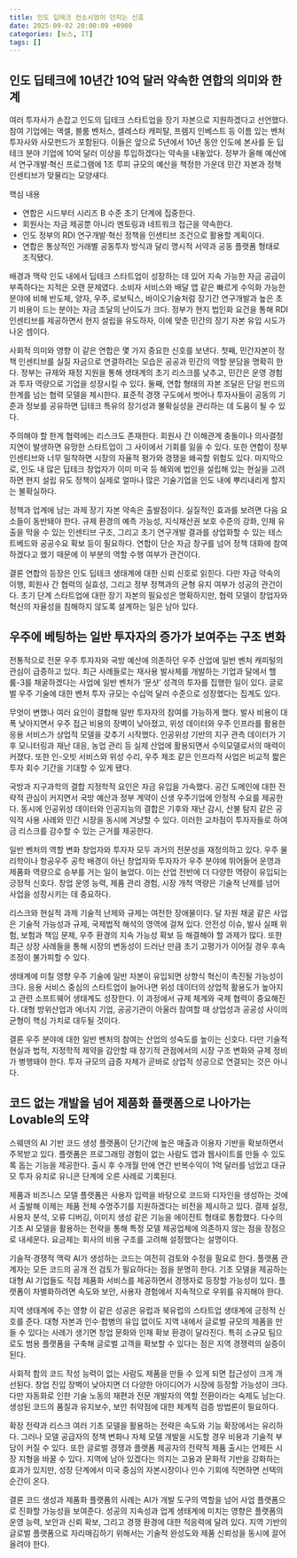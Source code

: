```yaml
---
title: 인도 딥테크 컨소시엄이 던지는 신호
date: 2025-09-02 20:00:09 +0900
categories: [뉴스, IT]
tags: []
---
```


## 인도 딥테크에 10년간 10억 달러 약속한 연합의 의미와 한계
여러 투자사가 손잡고 인도의 딥테크 스타트업을 장기 자본으로 지원하겠다고 선언했다. 참여 기업에는 액셀, 블룸 벤처스, 셀레스타 캐피탈, 프렘지 인베스트 등 이름 있는 벤처 투자사와 사모펀드가 포함된다. 이들은 앞으로 5년에서 10년 동안 인도에 본사를 둔 딥테크 분야 기업에 10억 달러 이상을 투입하겠다는 약속을 내놓았다. 정부가 올해 예산에서 연구개발·혁신 프로그램에 1조 루피 규모의 예산을 책정한 가운데 민간 자본과 정책 인센티브가 맞물리는 모양새다.

핵심 내용
- 연합은 시드부터 시리즈 B 수준 초기 단계에 집중한다.
- 회원사는 자금 제공뿐 아니라 멘토링과 네트워크 접근을 약속한다.
- 인도 정부의 RDI 연구개발·혁신 정책을 인센티브 조건으로 활용할 계획이다.
- 연합은 통상적인 거래별 공동투자 방식과 달리 명시적 서약과 공동 플랫폼 형태로 조직됐다.

배경과 맥락
인도 내에서 딥테크 스타트업이 성장하는 데 있어 지속 가능한 자금 공급이 부족하다는 지적은 오랜 문제였다. 소비자 서비스와 배달 앱 같은 빠르게 수익화 가능한 분야에 비해 반도체, 양자, 우주, 로보틱스, 바이오기술처럼 장기간 연구개발과 높은 초기 비용이 드는 분야는 자금 조달의 난이도가 크다. 정부가 현지 법인화 요건을 통해 RDI 인센티브를 제공하면서 현지 설립을 유도하자, 이에 맞춘 민간의 장기 자본 유입 시도가 나온 셈이다.

사회적 의미와 영향
이 같은 연합은 몇 가지 중요한 신호를 보낸다. 첫째, 민간자본이 정책 인센티브를 실질 자금으로 연결하려는 모습은 공공과 민간의 역할 분담을 명확히 한다. 정부는 규제와 재정 지원을 통해 생태계의 초기 리스크를 낮추고, 민간은 운영 경험과 투자 역량으로 기업을 성장시킬 수 있다. 둘째, 연합 형태의 자본 조달은 단일 펀드의 한계를 넘는 협력 모델을 제시한다. 표준적 경쟁 구도에서 벗어나 투자사들이 공동의 기준과 정보를 공유하면 딥테크 특유의 장기성과 불확실성을 관리하는 데 도움이 될 수 있다.

주의해야 할 한계
협력에는 리스크도 존재한다. 회원사 간 이해관계 충돌이나 의사결정 지연이 발생하면 유망한 스타트업이 그 사이에서 기회를 잃을 수 있다. 또한 연합이 정부 인센티브와 너무 밀착하면 시장의 자율적 평가와 경쟁을 왜곡할 위험도 있다. 마지막으로, 인도 내 많은 딥테크 창업자가 이미 미국 등 해외에 법인을 설립해 있는 현실을 고려하면 현지 설립 유도 정책이 실제로 얼마나 많은 기술기업을 인도 내에 뿌리내리게 할지는 불확실하다.

정책과 업계에 남는 과제
장기 자본 약속은 출발점이다. 실질적인 효과를 보려면 다음 요소들이 동반돼야 한다. 규제 환경의 예측 가능성, 지식재산권 보호 수준의 강화, 인재 유출을 막을 수 있는 인센티브 구조, 그리고 초기 연구개발 결과를 상업화할 수 있는 테스트베드와 공공수요 확보 등이 필요하다. 연합이 단순 자금 창구를 넘어 정책 대화에 참여하겠다고 했기 때문에 이 부분의 역할 수행 여부가 관건이다.

결론
연합의 등장은 인도 딥테크 생태계에 대한 신뢰 신호로 읽힌다. 다만 자금 약속의 이행, 회원사 간 협력의 실효성, 그리고 정부 정책과의 균형 유지 여부가 성공의 관건이다. 초기 단계 스타트업에 대한 장기 자본의 필요성은 명확하지만, 협력 모델이 창업자와 혁신의 자율성을 침해하지 않도록 설계하는 일은 남아 있다.

## 우주에 베팅하는 일반 투자자의 증가가 보여주는 구조 변화
전통적으로 전문 우주 투자자와 국방 예산에 의존하던 우주 산업에 일반 벤처 캐피털의 관심이 급증하고 있다. 최근 사례들로는 재사용 발사체를 개발하는 기업과 달에서 헬륨-3를 채굴하겠다는 사업에 일반 벤처가 ‘문샷’ 성격의 투자를 집행한 일이 있다. 글로벌 우주 기술에 대한 벤처 투자 규모는 수십억 달러 수준으로 성장했다는 집계도 있다.

무엇이 변했나
여러 요인이 결합해 일반 투자자의 참여를 가능하게 했다. 발사 비용이 대폭 낮아지면서 우주 접근 비용의 장벽이 낮아졌고, 위성 데이터와 우주 인프라를 활용한 응용 서비스가 상업적 모델을 갖추기 시작했다. 인공위성 기반의 지구 관측 데이터가 기후 모니터링과 재난 대응, 농업 관리 등 실제 산업에 활용되면서 수익모델로서의 매력이 커졌다. 또한 인-오빗 서비스와 위성 수리, 우주 제조 같은 인프라적 사업은 비교적 짧은 투자 회수 기간을 기대할 수 있게 됐다.

국방과 지구과학의 결합
지정학적 요인은 자금 유입을 가속했다. 공간 도메인에 대한 전략적 관심이 커지면서 국방 예산과 정부 계약이 신생 우주기업에 안정적 수요를 제공한다. 동시에 인공위성 데이터와 인공지능의 결합은 기후와 재난 감시, 산불 탐지 같은 공익적 사용 사례와 민간 시장을 동시에 겨냥할 수 있다. 이러한 교차점이 투자자들로 하여금 리스크를 감수할 수 있는 근거를 제공한다.

일반 벤처의 역할 변화
창업자와 투자자 모두 과거의 전문성을 재정의하고 있다. 우주 물리학이나 항공우주 공학 배경이 아닌 창업자와 투자자가 우주 분야에 뛰어들어 운영과 제품화 역량으로 승부를 거는 일이 늘었다. 이는 산업 전반에 더 다양한 역량이 유입되는 긍정적 신호다. 창업 운영 능력, 제품 관리 경험, 시장 개척 역량은 기술적 난제를 넘어 사업을 성장시키는 데 중요하다.

리스크와 현실적 과제
기술적 난제와 규제는 여전한 장애물이다. 달 자원 채굴 같은 사업은 기술적 가능성과 규제, 국제법적 해석의 영역에 걸쳐 있다. 안전성 이슈, 발사 실패 위험, 보험과 책임 문제, 우주 환경의 지속 가능성 확보 등 해결해야 할 과제가 많다. 또한 최근 상장 사례들을 통해 시장의 변동성이 드러난 만큼 초기 고평가가 이어질 경우 후속 조정이 불가피할 수 있다.

생태계에 미칠 영향
우주 기술에 일반 자본이 유입되면 상향식 혁신이 촉진될 가능성이 크다. 응용 서비스 중심의 스타트업이 늘어나면 위성 데이터의 상업적 활용도가 높아지고 관련 소프트웨어 생태계도 성장한다. 이 과정에서 규제 체계와 국제 협력이 중요해진다. 대형 방위산업과 에너지 기업, 공공기관이 아울러 참여할 때 상업성과 공공성 사이의 균형이 핵심 가치로 대두될 것이다.

결론
우주 분야에 대한 일반 벤처의 참여는 산업의 성숙도를 높이는 신호다. 다만 기술적 현실과 법적, 지정학적 제약을 감안할 때 장기적 관점에서의 시장 구조 변화와 규제 정비가 병행돼야 한다. 투자 규모의 급증 자체가 곧바로 상업적 성공으로 연결되는 것은 아니다.

## 코드 없는 개발을 넘어 제품화 플랫폼으로 나아가는 Lovable의 도약
스웨덴의 AI 기반 코드 생성 플랫폼이 단기간에 높은 매출과 이용자 기반을 확보하면서 주목받고 있다. 플랫폼은 프로그래밍 경험이 없는 사람도 앱과 웹사이트를 만들 수 있도록 돕는 기능을 제공한다. 출시 후 수개월 만에 연간 반복수익이 1억 달러를 넘었고 대규모 투자 유치로 유니콘 단계에 오른 사례로 기록된다.

제품과 비즈니스 모델
플랫폼은 사용자 입력을 바탕으로 코드와 디자인을 생성하는 것에서 출발해 이제는 제품 전체 수명주기를 지원하겠다는 비전을 제시하고 있다. 결제 설정, 사용자 분석, 오류 디버깅, 이미지 생성 같은 기능을 에이전트 형태로 통합했다. 다수의 기초 AI 모델을 활용하는 전략을 통해 특정 모델 제공업체에 의존하지 않는 점을 장점으로 내세운다. 요금제는 회사의 비용 구조를 고려해 설정했다는 설명이다.

기술적·경쟁적 맥락
AI가 생성하는 코드는 여전히 검토와 수정을 필요로 한다. 플랫폼 관계자는 모든 코드의 공개 전 검토가 필요하다는 점을 분명히 한다. 기초 모델을 제공하는 대형 AI 기업들도 직접 제품화 서비스를 제공하면서 경쟁자로 등장할 가능성이 있다. 플랫폼이 차별화하려면 속도와 보안, 사용자 경험에서 지속적으로 우위를 유지해야 한다.

지역 생태계에 주는 영향
이 같은 성공은 유럽과 북유럽의 스타트업 생태계에 긍정적 신호를 준다. 대형 자본과 인수·합병의 유입 없이도 지역 내에서 글로벌 규모의 제품을 만들 수 있다는 사례가 생기면 창업 문화와 인재 확보 환경이 달라진다. 특히 소규모 팀으로도 범용 플랫폼을 구축해 글로벌 고객을 확보할 수 있다는 점은 지역 경쟁력의 실증이 된다.

사회적 함의
코드 작성 능력이 없는 사람도 제품을 만들 수 있게 되면 접근성이 크게 개선된다. 창업 진입 장벽이 낮아지면 더 다양한 아이디어가 시장에 등장할 가능성이 크다. 다만 자동화로 인한 기술 노동의 재편과 전문 개발자의 역할 전환이라는 숙제도 남는다. 생성된 코드의 품질과 유지보수, 보안 취약점에 대한 체계적 검증 방법론이 필요하다.

확장 전략과 리스크
여러 기초 모델을 활용하는 전략은 속도와 기능 확장에서는 유리하다. 그러나 모델 공급자의 정책 변화나 자체 모델 개발을 시도할 경우 비용과 기술적 부담이 커질 수 있다. 또한 글로벌 경쟁과 플랫폼 제공자의 전략적 제품 출시는 언제든 시장 지형을 바꿀 수 있다. 지역에 남아 있겠다는 의지는 고용과 문화적 기반을 강화하는 효과가 있지만, 성장 단계에서 미국 중심의 자본시장이나 인수 기회에 직면하면 선택의 순간이 온다.

결론
코드 생성과 제품화 플랫폼의 사례는 AI가 개발 도구의 역할을 넘어 사업 플랫폼으로 진화할 가능성을 보여준다. 성공의 지속성과 업계 생태계에 미치는 영향은 플랫폼의 운영 능력, 보안과 신뢰 확보, 그리고 경쟁 환경에 대한 적응력에 달려 있다. 지역 기반의 글로벌 플랫폼으로 자리매김하기 위해서는 기술적 완성도와 제품 신뢰성을 동시에 끌어올려야 한다.